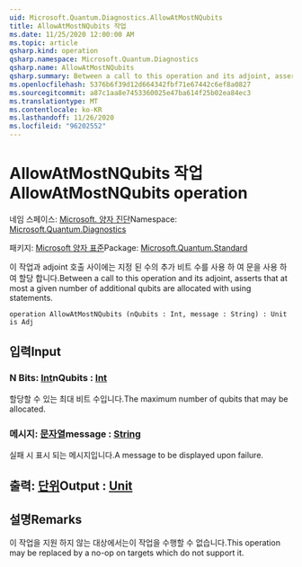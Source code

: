 ```yaml
---
uid: Microsoft.Quantum.Diagnostics.AllowAtMostNQubits
title: AllowAtMostNQubits 작업
ms.date: 11/25/2020 12:00:00 AM
ms.topic: article
qsharp.kind: operation
qsharp.namespace: Microsoft.Quantum.Diagnostics
qsharp.name: AllowAtMostNQubits
qsharp.summary: Between a call to this operation and its adjoint, asserts that at most a given number of additional qubits are allocated with using statements.
ms.openlocfilehash: 5376b6f39d12d664342fbf71e67442c6ef8a0827
ms.sourcegitcommit: a87c1aa8e7453360025e47ba614f25b02ea84ec3
ms.translationtype: MT
ms.contentlocale: ko-KR
ms.lasthandoff: 11/26/2020
ms.locfileid: "96202552"
---
```

# <a name="allowatmostnqubits-operation"></a><span data-ttu-id="807a8-102">AllowAtMostNQubits 작업</span><span class="sxs-lookup"><span data-stu-id="807a8-102">AllowAtMostNQubits operation</span></span>

<span data-ttu-id="807a8-103">네임 스페이스: [Microsoft. 양자 진단](xref:Microsoft.Quantum.Diagnostics)</span><span class="sxs-lookup"><span data-stu-id="807a8-103">Namespace: [Microsoft.Quantum.Diagnostics](xref:Microsoft.Quantum.Diagnostics)</span></span>

<span data-ttu-id="807a8-104">패키지: [Microsoft 양자 표준](https://nuget.org/packages/Microsoft.Quantum.Standard)</span><span class="sxs-lookup"><span data-stu-id="807a8-104">Package: [Microsoft.Quantum.Standard](https://nuget.org/packages/Microsoft.Quantum.Standard)</span></span>


<span data-ttu-id="807a8-105">이 작업과 adjoint 호출 사이에는 지정 된 수의 추가 비트 수를 사용 하 여 문을 사용 하 여 할당 합니다.</span><span class="sxs-lookup"><span data-stu-id="807a8-105">Between a call to this operation and its adjoint, asserts that at most a given number of additional qubits are allocated with using statements.</span></span>

```qsharp
operation AllowAtMostNQubits (nQubits : Int, message : String) : Unit is Adj
```


## <a name="input"></a><span data-ttu-id="807a8-106">입력</span><span class="sxs-lookup"><span data-stu-id="807a8-106">Input</span></span>

### <a name="nqubits--int"></a><span data-ttu-id="807a8-107">N Bits: [Int](xref:microsoft.quantum.lang-ref.int)</span><span class="sxs-lookup"><span data-stu-id="807a8-107">nQubits : [Int](xref:microsoft.quantum.lang-ref.int)</span></span>

<span data-ttu-id="807a8-108">할당할 수 있는 최대 비트 수입니다.</span><span class="sxs-lookup"><span data-stu-id="807a8-108">The maximum number of qubits that may be allocated.</span></span>


### <a name="message--string"></a><span data-ttu-id="807a8-109">메시지: [문자열](xref:microsoft.quantum.lang-ref.string)</span><span class="sxs-lookup"><span data-stu-id="807a8-109">message : [String](xref:microsoft.quantum.lang-ref.string)</span></span>

<span data-ttu-id="807a8-110">실패 시 표시 되는 메시지입니다.</span><span class="sxs-lookup"><span data-stu-id="807a8-110">A message to be displayed upon failure.</span></span>



## <a name="output--unit"></a><span data-ttu-id="807a8-111">출력: [단위](xref:microsoft.quantum.lang-ref.unit)</span><span class="sxs-lookup"><span data-stu-id="807a8-111">Output : [Unit](xref:microsoft.quantum.lang-ref.unit)</span></span>



## <a name="remarks"></a><span data-ttu-id="807a8-112">설명</span><span class="sxs-lookup"><span data-stu-id="807a8-112">Remarks</span></span>

<span data-ttu-id="807a8-113">이 작업을 지원 하지 않는 대상에서는이 작업을 수행할 수 없습니다.</span><span class="sxs-lookup"><span data-stu-id="807a8-113">This operation may be replaced by a no-op on targets which do not support it.</span></span>